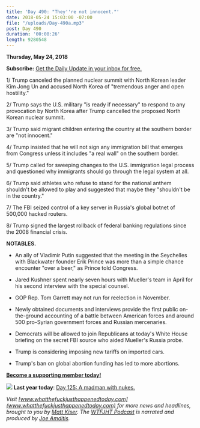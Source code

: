 ```yaml
---
title: 'Day 490: "They''re not innocent."'
date: 2018-05-24 15:03:00 -07:00
file: "/uploads/Day-490a.mp3"
post: Day 490
duration: '00:08:26'
length: 9280548
---
```


**Thursday, May 24, 2018**

**Subscribe:** [Get the Daily Update in your inbox for free.](https://whatthefuckjusthappenedtoday.com/subscribe/)

1/ Trump canceled the planned nuclear summit with North Korean leader Kim Jong Un and accused North Korea of "tremendous anger and open hostility."

2/ Trump says the U.S. military "is ready if necessary" to respond to any provocation by North Korea after Trump cancelled the proposed North Korean nuclear summit.

3/ Trump said migrant children entering the country at the southern border are "not innocent."

4/ Trump insisted that he will not sign any immigration bill that emerges from Congress unless it includes "a real wall" on the southern border.

5/ Trump called for sweeping changes to the U.S. immigration legal process and questioned why immigrants should go through the legal system at all.

6/ Trump said athletes who refuse to stand for the national anthem shouldn't be allowed to play and suggested that maybe they "shouldn't be in the country."

7/ The FBI seized control of a key server in Russia's global botnet of 500,000 hacked routers.

8/ Trump signed the largest rollback of federal banking regulations since the 2008 financial crisis.

**NOTABLES.**

* An ally of Vladimir Putin suggested that the meeting in the Seychelles with Blackwater founder Erik Prince was more than a simple chance encounter "over a beer," as Prince told Congress.

* Jared Kushner spent nearly seven hours with Mueller's team in April for his second interview with the special counsel.

* GOP Rep. Tom Garrett may not run for reelection in November.

* Newly obtained documents and interviews provide the first public on-the-ground accounting of a battle between American forces and around 500 pro-Syrian government forces and Russian mercenaries.

* Democrats will be allowed to join Republicans at today's White House briefing on the secret FBI source who aided Mueller's Russia probe.

* Trump is considering imposing new tariffs on imported cars.

* Trump's ban on global abortion funding has led to more abortions.

**[Become a supporting member today!](https://whatthefuckjusthappenedtoday.com/membership/?utm_source=2017\+Donors&utm_campaign=8dccd905d9-&utm_medium=email&utm_term=0_3bd36f654c-8dccd905d9-169730397)**

![](https://static.xx.fbcdn.net/images/emoji.php/v9/f7e/1/16/1f4c5.png) **Last year today**: [Day 125: A madman with nukes.](https://whatthefuckjusthappenedtoday.com/2017/05/24/Day-125/)

*Visit [www.whatthefuckjusthappenedtoday.com](www.whatthefuckjusthappenedtoday.com) for more news and headlines, brought to you by [Matt Kiser](https://twitter.com/Matt_Kiser). The [WTFJHT Podcast](https://whatthefuckjusthappenedtoday.com/podcasts/) is narrated and produced by [Joe Amditis](https://twitter.com/jsamditis).*